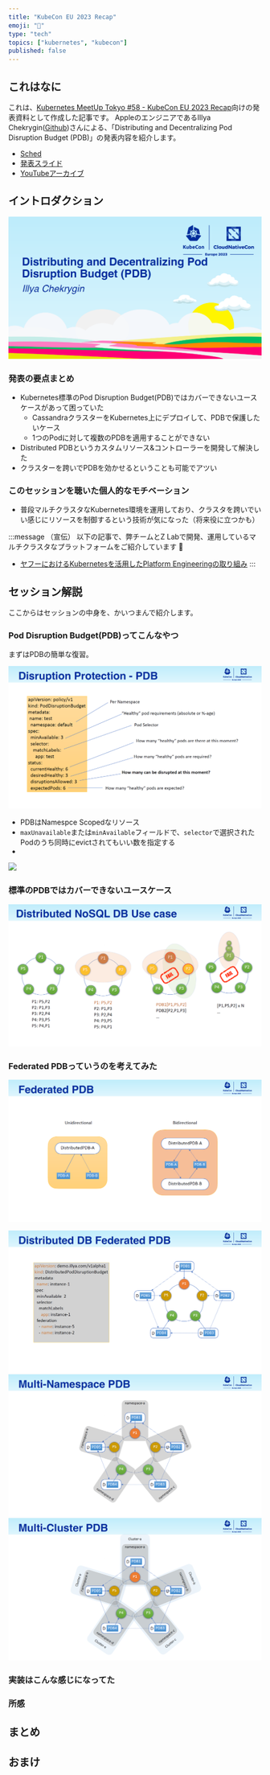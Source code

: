 ```yaml
---
title: "KubeCon EU 2023 Recap"
emoji: "🦙"
type: "tech"
topics: ["kubernetes", "kubecon"]
published: false
---
```


これはなに
---

これは、[Kubernetes MeetUp Tokyo #58 - KubeCon EU 2023 Recap](https://k8sjp.connpass.com/event/282273/)向けの発表資料として作成した記事です。
AppleのエンジニアであるIllya Chekrygin([Github](https://github.com/ichekrygin))さんによる、「Distributing and Decentralizing Pod Disruption Budget (PDB)」の発表内容を紹介します。

- [Sched](https://sched.co/1HyVE)
- [発表スライド](https://static.sched.com/hosted_files/kccnceu2023/08/Final%20-%20KubeCon%20%2B%20CloudNativeCon%20EU23%20Optional%20PPT.pdf)
- [YouTubeアーカイブ](https://youtu.be/2IPf_AyKSsU)


イントロダクション
---

![タイトル](/images/dpdb-p01.png)

### 発表の要点まとめ

- Kubernetes標準のPod Disruption Budget(PDB)ではカバーできないユースケースがあって困っていた
    - CassandraクラスターをKubernetes上にデプロイして、PDBで保護したいケース
    - 1つのPodに対して複数のPDBを適用することができない
- Distributed PDBというカスタムリソース&コントローラーを開発して解決した
- クラスターを跨いでPDBを効かせるということも可能でアツい

### このセッションを聴いた個人的なモチベーション

- 普段マルチクラスタなKubernetes環境を運用しており、クラスタを跨いでいい感じにリソースを制御するという技術が気になった（将来役に立つかも）

:::message
（宣伝）
以下の記事で、弊チームとZ Labで開発、運用しているマルチクラスタなプラットフォームをご紹介しています 🙇
- [ヤフーにおけるKubernetesを活用したPlatform Engineeringの取り組み](https://techblog.yahoo.co.jp/entry/2023052230423347/)
:::

セッション解説
---
ここからはセッションの中身を、かいつまんで紹介します。

### Pod Disruption Budget(PDB)ってこんなやつ
まずはPDBの簡単な復習。

![pdb](/images/dpdb-p05.png)

- PDBはNamespce Scopedなリソース
- `maxUnavailable`または`minAvailable`フィールドで、`selector`で選択されたPodのうち同時にevictされてもいい数を指定する
-



![](/images/pdb-p07.png)


### 標準のPDBではカバーできないユースケース

![](/images/dpdb-p08.png)


### Federated PDBっていうのを考えてみた

![](/images/dpdb-p09.png)

![](/images/dpdb-p10.png)
![](/images/dpdb-p11.png)
![](/images/dpdb-p12.png)



### 実装はこんな感じになってた





### 所感







まとめ
---







おまけ
---
